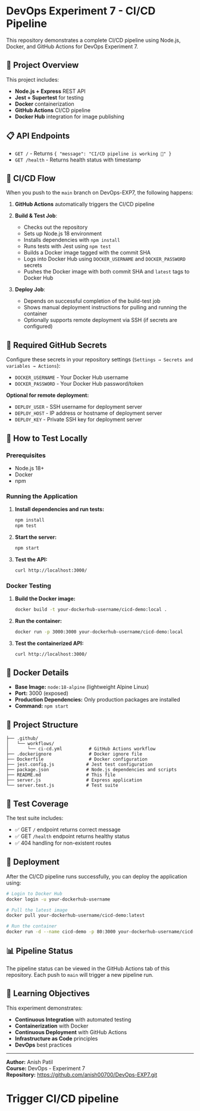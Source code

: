 # DevOps Experiment 7 - CI/CD Pipeline

This repository demonstrates a complete CI/CD pipeline using Node.js, Docker, and GitHub Actions for DevOps Experiment 7.

## 🚀 Project Overview

This project includes:
- **Node.js + Express** REST API
- **Jest + Supertest** for testing
- **Docker** containerization
- **GitHub Actions** CI/CD pipeline
- **Docker Hub** integration for image publishing

## 📋 API Endpoints

- `GET /` - Returns `{ "message": "CI/CD pipeline is working 🚀" }`
- `GET /health` - Returns health status with timestamp

## 🔄 CI/CD Flow

When you push to the `main` branch on DevOps-EXP7, the following happens:

1. **GitHub Actions** automatically triggers the CI/CD pipeline
2. **Build & Test Job**:
   - Checks out the repository
   - Sets up Node.js 18 environment
   - Installs dependencies with `npm install`
   - Runs tests with Jest using `npm test`
   - Builds a Docker image tagged with the commit SHA
   - Logs into Docker Hub using `DOCKER_USERNAME` and `DOCKER_PASSWORD` secrets
   - Pushes the Docker image with both commit SHA and `latest` tags to Docker Hub

3. **Deploy Job**:
   - Depends on successful completion of the build-test job
   - Shows manual deployment instructions for pulling and running the container
   - Optionally supports remote deployment via SSH (if secrets are configured)

## 🔐 Required GitHub Secrets

Configure these secrets in your repository settings (`Settings → Secrets and variables → Actions`):

- `DOCKER_USERNAME` - Your Docker Hub username
- `DOCKER_PASSWORD` - Your Docker Hub password/token

**Optional for remote deployment:**
- `DEPLOY_USER` - SSH username for deployment server
- `DEPLOY_HOST` - IP address or hostname of deployment server
- `DEPLOY_KEY` - Private SSH key for deployment server

## 🧪 How to Test Locally

### Prerequisites
- Node.js 18+
- Docker
- npm

### Running the Application

1. **Install dependencies and run tests:**
   ```bash
   npm install
   npm test
   ```

2. **Start the server:**
   ```bash
   npm start
   ```

3. **Test the API:**
   ```bash
   curl http://localhost:3000/
   ```

### Docker Testing

1. **Build the Docker image:**
   ```bash
   docker build -t your-dockerhub-username/cicd-demo:local .
   ```

2. **Run the container:**
   ```bash
   docker run -p 3000:3000 your-dockerhub-username/cicd-demo:local
   ```

3. **Test the containerized API:**
   ```bash
   curl http://localhost:3000/
   ```

## 🐳 Docker Details

- **Base Image:** `node:18-alpine` (lightweight Alpine Linux)
- **Port:** 3000 (exposed)
- **Production Dependencies:** Only production packages are installed
- **Command:** `npm start`

## 📁 Project Structure

```
├── .github/
│   └── workflows/
│       └── ci-cd.yml          # GitHub Actions workflow
├── .dockerignore              # Docker ignore file
├── Dockerfile                 # Docker configuration
├── jest.config.js            # Jest test configuration
├── package.json              # Node.js dependencies and scripts
├── README.md                 # This file
├── server.js                 # Express application
└── server.test.js            # Test suite
```

## 🧪 Test Coverage

The test suite includes:
- ✅ GET `/` endpoint returns correct message
- ✅ GET `/health` endpoint returns healthy status
- ✅ 404 handling for non-existent routes

## 🚀 Deployment

After the CI/CD pipeline runs successfully, you can deploy the application using:

```bash
# Login to Docker Hub
docker login -u your-dockerhub-username

# Pull the latest image
docker pull your-dockerhub-username/cicd-demo:latest

# Run the container
docker run -d --name cicd-demo -p 80:3000 your-dockerhub-username/cicd-demo:latest
```

## 📊 Pipeline Status

The pipeline status can be viewed in the GitHub Actions tab of this repository. Each push to `main` will trigger a new pipeline run.

## 🎯 Learning Objectives

This experiment demonstrates:
- **Continuous Integration** with automated testing
- **Containerization** with Docker
- **Continuous Deployment** with GitHub Actions
- **Infrastructure as Code** principles
- **DevOps** best practices

---

**Author:** Anish Patil  
**Course:** DevOps - Experiment 7  
**Repository:** https://github.com/anish00700/DevOps-EXP7.git
# Trigger CI/CD pipeline
